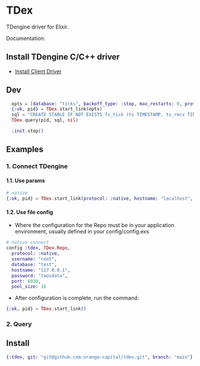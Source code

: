 # TDex

TDengine driver for Elixir.

Documentation: 

## Install TDengine C/C++ driver
- [Install Client Driver](https://docs.tdengine.com/reference/connector/#Install-Client-Driver)

## Dev

```elixir
  opts = [database: "ticks", backoff_type: :stop, max_restarts: 0, protocol: :native, pool_size: 4]
  {:ok, pid} = TDex.start_link(opts)
  sql = "CREATE STABLE IF NOT EXISTS fx_tick (ts TIMESTAMP, ts_recv TIMESTAMP, ts_update TIMESTAMP, bid FLOAT, ask FLOAT, `last` FLOAT, bid_volume FLOAT, ask_volume FLOAT, flag UTINYINT) TAGS (symbol VARCHAR(16)}, broker_id UINT)"
  TDex.query(pid, sql, nil)

  :init.stop()
```

## Examples

### 1. Connect TDengine
#### 1.1. Use params
```elixir
# native
{:ok, pid} = TDex.start_link(protocol: :native, hostname: "localhost", port: 6030, username: "root", password: "taosdata", database: "tdex_test", pool_size: 1)
```

#### 1.2. Use file config
+ Where the configuration for the Repo must be in your application environment, usually defined in your config/config.exs
```elixir
# native connect
config :tdex, TDex.Repo,
  protocol: :native,
  username: "root",
  database: "test",
  hostname: "127.0.0.1",
  password: "taosdata",
  port: 6030,
  pool_size: 16
```

+ After configuration is complete, run the command:
```elixir
{:ok, pid} = TDex.start_link()
```

### 2. Query

## Install
```elixir
{:tdex, git: "git@github.com:orange-capital/tdex.git", branch: "main"}
```